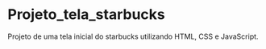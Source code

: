 # Projeto_tela_starbucks
Projeto de uma tela inicial do starbucks utilizando HTML, CSS e JavaScript.
